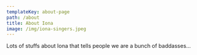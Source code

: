 ```yaml
---
templateKey: about-page
path: /about
title: About Iona
image: /img/iona-singers.jpeg
---
```

Lots of stuffs about Iona that tells people we are a bunch of baddasses...
